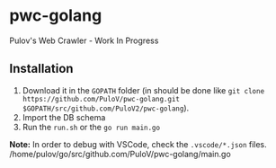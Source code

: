 # pwc-golang
Pulov's Web Crawler - Work In Progress

## Installation

1. Download it in the `GOPATH` folder (in should be done like `git clone https://github.com/PuloV/pwc-golang.git $GOPATH/src/github.com/PuloV2/pwc-golang`).
2. Import the DB schema
3. Run the `run.sh` or the `go run main.go`

__Note:__ In order to debug with VSCode, check the `.vscode/*.json` files.
/home/pulov/go/src/github.com/PuloV/pwc-golang/main.go

